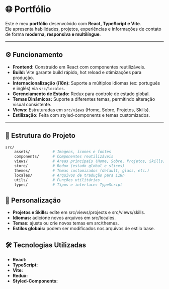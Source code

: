 # 🌐 Portfólio

Este é meu **portfólio** desenvolvido com **React, TypeScript e Vite**.  
Ele apresenta habilidades, projetos, experiências e informações de contato de forma **moderna, responsiva e multilíngue**.

---

## ⚙️ Funcionamento

- **Frontend:** Construído em React com componentes reutilizáveis.
- **Build:** Vite garante build rápido, hot reload e otimizações para produção.
- **Internacionalização (i18n):** Suporte a múltiplos idiomas (ex: português e inglês) via `src/locales`.
- **Gerenciamento de Estado:** Redux para controle de estado global.
- **Temas Dinâmicos:** Suporte a diferentes temas, permitindo alteração visual consistente.
- **Views:** Estruturadas em `src/views` (Home, Sobre, Projetos, Skills).
- **Estilização:** Feita com styled-components e temas customizados.

---

## 📂 Estrutura do Projeto

```bash
src/
    assets/          # Imagens, ícones e fontes
    components/      # Componentes reutilizáveis
    views/           # Areas principais (Home, Sobre, Projetos, Skills)
    store/           # Redux (estado global e slices)
    themes/          # Temas customizados (default, glass, etc.)
    locales/         # Arquivos de tradução para i18n
    utils/           # Funções utilitárias
    types/           # Tipos e interfaces TypeScript
```

## 🎨 Personalização

- **Projetos e Skills:** edite em src/views/projects e src/views/skills.
- **Idiomas:** adicione novos arquivos em src/locales.
- **Temas:** ajuste ou crie novos temas em src/themes.
- **Estilos globais:** podem ser modificados nos arquivos de estilo base.

## 🛠️ Tecnologias Utilizadas

- **React:**
- **TypeScript:**
- **Vite:**
- **Redux:**
- **Styled-Components:**
